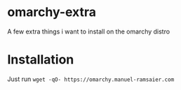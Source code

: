 # omarchy-extra
A few extra things i want to install on the omarchy distro 

# Installation
Just run `wget -qO- https://omarchy.manuel-ramsaier.com`

